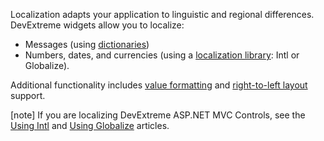 Localization adapts your application to linguistic and regional differences. DevExtreme widgets allow you to localize:

- Messages (using [dictionaries](/concepts/Common/33%20Localization/01%20Dictionaries.md '/Documentation/Guide/Common/Localization/#Dictionaries'))
- Numbers, dates, and currencies (using a [localization library](/concepts/Common/33%20Localization/05%20Using%20Localization%20Libraries '/Documentation/Guide/Common/Localization/#Using_Localization_Libraries'): Intl or Globalize).

Additional functionality includes [value formatting](/concepts/Common/33%20Localization/15%20Value%20Formatting '/Documentation/Guide/Common/Localization/#Value_Formatting') and [right-to-left layout](/concepts/Common/33%20Localization/20%20Right-to-Left%20Support.md '/Documentation/Guide/Common/Localization/#Right-to-Left_Support') support.

[note] If you are localizing DevExtreme ASP.NET MVC Controls, see the [Using Intl](/concepts/35%20ASP.NET%20MVC%20Controls/38%20Localization/10%20Using%20Intl/00%20Using%20Intl.md '/Documentation/Guide/ASP.NET_MVC_Controls/Localization/Using_Intl/') and [Using Globalize](/concepts/35%20ASP.NET%20MVC%20Controls/38%20Localization/20%20Using%20Globalize/00%20Using%20Globalize.md '/Documentation/Guide/ASP.NET_MVC_Controls/Localization/Using_Globalize/') articles.
